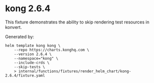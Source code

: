 # kong 2.6.4

This fixture demonstrates the ability to skip rendering test resources in konvert.

Generated by:

``` shell
helm template kong kong \
    --repo https://charts.konghq.com \
    --version 2.6.4 \
    --namespace="kong" \
    --include-crds \
    --skip-tests \
    > internal/functions/fixtures/render_helm_chart/kong-2.6.4/fixture.yaml
```
